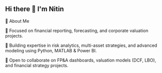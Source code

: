 ## Hi there 👋 I'm Nitin

🚀 About Me

🔭 Focused on financial reporting, forecasting, and corporate valuation projects.

🌱 Building expertise in risk analytics, multi-asset strategies, and advanced modeling using Python, MATLAB & Power BI.

👯 Open to collaborate on FP&A dashboards, valuation models (DCF, LBO), and financial strategy projects.
